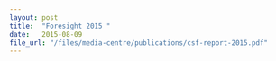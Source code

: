 ```yaml
---
layout: post
title:  "Foresight 2015 "
date:   2015-08-09
file_url: "/files/media-centre/publications/csf-report-2015.pdf"
---
```

